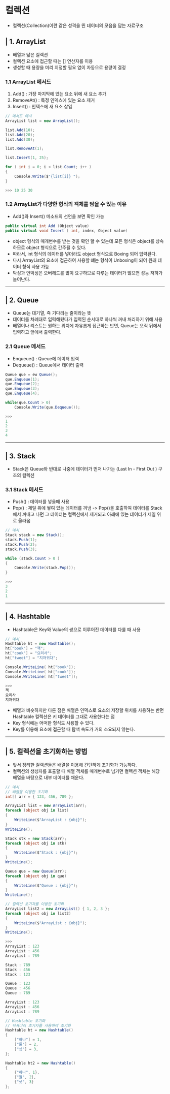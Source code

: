 # 컬렉션 
- 컬렉션(Collection)이란 같은 성격을 띈 데이터의 모음을 담는 자료구조 
## | 1. ArrayList 
- 배열과 닮은 컬렉션 
- 컬렉션 요소에 접근할 때는 [] 연산자를 이용 
- 생성할 때 용량을 미리 지정할 필요 없이 자동으로 용량이 결정 
### 1.1 ArrayList 메서드
1. Add() : 가장 마지막에 있는 요소 뒤에 새 요소 추가 
2. RemoveAt() : 특정 인덱스에 있는 요소 제거
3. Insert() : 인덱스에 새 요소 삽입 

```cs
// 메서드 예시
ArrayList list = new ArrayList();

list.Add(10);
list.Add(20);
list.Add(30);

list.RemoveAt(1);

list.Insert(1, 25);

for ( int i = 0; i < list.Count; i++ )
{
    Console.Write($"{list[i]} ");
}

>>> 10 25 30 
```

### 1.2 ArrayList가 다양한 형식의 객체를 담을 수 있는 이유
- Add()와 Insert() 메소드의 선언을 보면 확인 가능
```cs
public virtual int Add (Object value)
public virtual void Insert ( int, index, Object value)
```
- object 형식의 매개변수를 받는 것을 확인 할 수 있는데 모든 형식은 object를 상속하므로 object 형식으로 간주될 수 있다. 
- 따라서, int 형식의 데이터를 넣더라도 object 형식으로 Boxing 되어 입력된다.
- 다시 ArrayList의 요소에 접근하여 사용할 떄는 형식이 Unboxing이 되어 원래 데이터 형식 사용 가능
- 박싱과 언박싱은 오버헤드를 많이 요구하므로 다루는 데이터가 많으면 성능 저하가 늘어난다.
---
## | 2. Queue 
- Queue는 대기열, 즉 기다리는 줄이라는 뜻 
- 데이터를 차례대로 입력해뒀다가 입력된 순서대로 하나씩 꺼내 처리하기 위해 사용 
- 배열이나 리스트는 원하는 위치에 자유롭게 접근하는 반면, Queue는 오직 뒤에서 입력하고 앞에서 출력한다.
### 2.1 Queue 메서드 
- Enqueue() : Queue에 데이터 입력
- Dequeue() : Queue에서 데이터 출력
```cs 
Queue que = ew Queue();
que.Enqueue(1);
que.Enqueue(2);
que.Enqueue(3);
que.Enqueue(4);

while(que.Count > 0) 
    Console.Write(que.Dequeue());

>>>
1
2
3
4
```
--- 
## | 3. Stack
- Stack은 Queue와 반대로 나중에 데이터가 먼저 나가는 (Last In - First Out ) 구조의 컬렉션 
### 3.1 Stack 메서드
- Push() : 데이터를 넣을때 사용
- Pop() : 제일 위에 쌓여 있는 데이터를 꺼냄 
-> Pop()을 호출하여 데이터를 Stack에서 꺼내고 나면 그 데이터는 컬렉션에서 제거되고 아래에 있는 데이터가 제일 위로 올라옴 
```cs 
// 예시
Stack stack = new Stack();
stack.Push(1);
stack.Push(2);
stack.Push(3);

while (stack.Count > 0 )
{
    Console.Write(stack.Pop());
}

>>> 
3
2
1
```
---
## | 4. Hashtable
- Hashtable은 Key와 Value의 쌍으로 이루어진 데이터를 다룰 때 사용 
```cs 
// 예시
Hashtable ht = new Hashtable();
ht["book"] = "책";
ht["cook"] = "요리사";
ht["tweet"] = "지저귀다";

Console.WriteLine( ht["book"]);
Console.WriteLine( ht["cook"]);
Console.WriteLine( ht["tweet"]);

>>>
책
요리사
지저귀다
```
- 배열과 비슷하지만 다른 점은 배열은 인덱스로 요소의 저장할 위치를 사용하는 반면 Hashtable 컬렉션은 키 데이터를 그대로 사용한다는 점 
- Key 형식에는 어떠한 형식도 사용할 수 있다.
- Key를 이용해 요소에 접근할 때 탐색 속도가 거의 소요되지 않는다. 
--- 
## | 5. 컬렉션을 초기화하는 방법
- 앞서 정리한 컬렉션들은 배열을 이용해 간단하게 초기화가 가능하다.
- 컬렉션의 생성자를 호출할 때 배열 객체를 매개변수로 넘기면 컬렉션 객체는 해당 배열을 바탕으로 내부 데이터를 채운다.

```cs
// 예시
// 배열을 이용한 초기화
int[] arr = { 123, 456, 789 };

ArrayList list = new ArrayList(arr);
foreach (object obj in list)
{
    WriteLine($"ArrayList : {obj}");
}
WriteLine();

Stack stk = new Stack(arr);
foreach (object obj in stk)
{
    WriteLine($"Stack : {obj}");
}
WriteLine();

Queue que = new Queue(arr);
foreach (object obj in que)
{
    WriteLine($"Queue : {obj}");
}
WriteLine();

// 컬렉션 초기자를 이용한 초기화
ArrayList list2 = new ArrayList() { 1, 2, 3 };
foreach (object obj in list2)
{
    WriteLine($"ArrayList : {obj}");
}
WriteLine();

>>> 
ArrayList : 123
ArrayList : 456
ArrayList : 789

Stack : 789
Stack : 456
Stack : 123

Queue : 123
Queue : 456
Queue : 789

ArrayList : 123
ArrayList : 456
ArrayList : 789
```
```cs 
// Hashtable 초기화
// 딕셔너리 초기자를 사용하여 초기화
Hashtable ht = new Hashtable()
{
    ["하나"] = 1,
    ["둘"] = 2,
    ["셋"] = 3,
};

Hashtable ht2 = new Hashtable()
{
    {"하나", 1},
    {"둘", 2},
    {"셋", 3}
};
```


